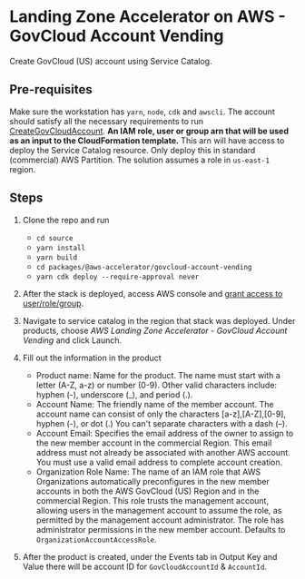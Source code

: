 # Landing Zone Accelerator on AWS - GovCloud Account Vending 

Create GovCloud (US) account using Service Catalog.

## Pre-requisites
Make sure the workstation has `yarn`, `node`, `cdk` and `awscli`. The account should satisfy all the necessary requirements to run [CreateGovCloudAccount](https://docs.aws.amazon.com/organizations/latest/APIReference/API_CreateGovCloudAccount.html). **An IAM role, user or group arn that will be used as an input to the CloudFormation template.** This arn will have access to deploy the Service Catalog resource. 
Only deploy this in standard (commercial) AWS Partition. The solution assumes a role in `us-east-1` region.

## Steps
1. Clone the repo and run 
    - `cd source`
    - `yarn install`
    - `yarn build`
    - `cd packages/@aws-accelerator/govcloud-account-vending `
    - `yarn cdk deploy --require-approval never `

2. After the stack is deployed, access AWS console and [grant access to user/role/group](https://docs.aws.amazon.com/servicecatalog/latest/adminguide/catalogs_portfolios_users.html). 
3. Navigate to service catalog in the region that stack was deployed. Under products, choose *AWS Landing Zone Accelerator - GovCloud Account Vending* and click Launch.
4. Fill out the information in the product
    - Product name: Name for the product. The name must start with a letter (A-Z, a-z) or number (0-9). Other valid characters include: hyphen (-), underscore (_), and period (.). 
    - Account Name: The friendly name of the member account.  The account name can consist of only the characters [a-z],[A-Z],[0-9], hyphen (-), or dot (.) You can't separate characters with a dash (–).
    - Account Email: Specifies the email address of the owner to assign to the new member account in the commercial Region. This email address must not already be associated with another AWS account. You must use a valid email address to complete account creation.
    - Organization Role Name: The name of an IAM role that AWS Organizations automatically preconfigures in the new member accounts in both the AWS GovCloud (US) Region and in the commercial Region. This role trusts the management account, allowing users in the management account to assume the role, as permitted by the management account administrator. The role has administrator permissions in the new member account. Defaults to `OrganizationAccountAccessRole`.

5. After the product is created, under the Events tab in Output Key and Value there will be account ID for `GovCloudAccountId` & `AccountId`.